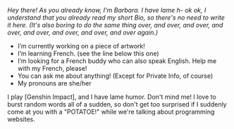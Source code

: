 *Hey there! As you already know, I'm Barbara. I have lame h- ok ok, I understand that you already read my short Bio, so there's no need to write it here. (It's also boring to do the same thing over, and over, and over, and over, and over, and over, and over, and over again.)*

- I’m currently working on a piece of artwork!
- I’m learning French. (see the line below this one)
- I’m looking for a French buddy who can also speak English. Help me with my French, please!
- You can ask me about anything! (Except for Private Info, of course)
- My pronouns are she/her

I play [Genshin Impact], and I have lame humor. Don't mind me! I love to burst random words all of a sudden, so don't get too surprised if I suddenly come at you with a "POTATOE!" while we're talking about programming websites.
